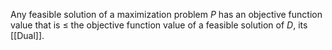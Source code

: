 Any feasible solution of a maximization problem $P$ has an objective function value that is $\leq$ the objective function value of a feasible solution of $D$, its [[Dual]].
